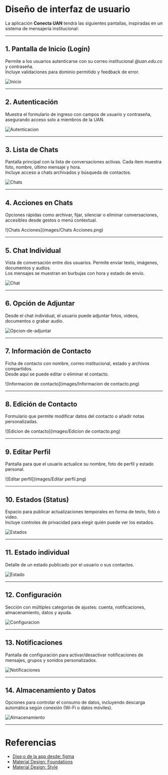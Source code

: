 # Diseño de interfaz de usuario

La aplicación **Conecta UAN** tendrá las siguientes pantallas, inspiradas en un sistema de mensajería institucional:

---

## 1. Pantalla de Inicio (Login)
Permite a los usuarios autenticarse con su correo institucional *@uan.edu.co* y contraseña.  
Incluye validaciones para dominio permitido y feedback de error.

![Inicio](images/Inicio.png)

---

## 2. Autenticación
Muestra el formulario de ingreso con campos de usuario y contraseña, asegurando acceso solo a miembros de la UAN.

![Autenticacion](images/Autenticacion.png)

---

## 3. Lista de Chats
Pantalla principal con la lista de conversaciones activas. Cada ítem muestra foto, nombre, último mensaje y hora.  
Incluye acceso a chats archivados y búsqueda de contactos.

![Chats](images/Chats.png)

---

## 4. Acciones en Chats
Opciones rápidas como archivar, fijar, silenciar o eliminar conversaciones, accesibles desde gestos o menú contextual.

![Chats Acciones](images/Chats Acciones.png)

---

## 5. Chat Individual
Vista de conversación entre dos usuarios. Permite enviar texto, imágenes, documentos y audios.  
Los mensajes se muestran en burbujas con hora y estado de envío.

![Chat](images/Chat.png)

---

## 6. Opción de Adjuntar
Desde el chat individual, el usuario puede adjuntar fotos, videos, documentos o grabar audio.

![Opcion-de-adjuntar](images/Opcion-de-ag.png)

---

## 7. Información de Contacto
Ficha de contacto con nombre, correo institucional, estado y archivos compartidos.  
Desde aquí se puede editar o eliminar el contacto.

![Informacion de contacto](images/Informacion de contacto.png)

---

## 8. Edición de Contacto
Formulario que permite modificar datos del contacto o añadir notas personalizadas.

![Edicion de contacto](images/Edicion de contacto.png)

---

## 9. Editar Perfil
Pantalla para que el usuario actualice su nombre, foto de perfil y estado personal.

![Editar perfil](images/Editar perfil.png)

---

## 10. Estados (Status)
Espacio para publicar actualizaciones temporales en forma de texto, foto o video.  
Incluye controles de privacidad para elegir quién puede ver los estados.

![Estados](images/Estados.png)

---

## 11. Estado individual
Detalle de un estado publicado por el usuario o sus contactos.

![Estado](images/Estado.png)

---

## 12. Configuración
Sección con múltiples categorías de ajustes: cuenta, notificaciones, almacenamiento, datos y ayuda.

![Configuracion](images/Configuracion.png)

---

## 13. Notificaciones
Pantalla de configuración para activar/desactivar notificaciones de mensajes, grupos y sonidos personalizados.

![Notificaciones](images/Notificaciones.png)

---

## 14. Almacenamiento y Datos
Opciones para controlar el consumo de datos, incluyendo descarga automática según conexión (Wi-Fi o datos móviles).

![Almacenamiento](images/Almacenamiento.png)

---

# Referencias

- [Dise;o de la app desde: figma](https://www.figma.com/design/C4joh67LYPsoHNfMiemkMZ/Conecta-UAN?node-id=0-8102&t=dHZUl6Eee8PHGrQ9-1)
- [Material Design: Foundations](https://m3.material.io/foundations)  
- [Material Design: Style](https://m3.material.io/styles)

